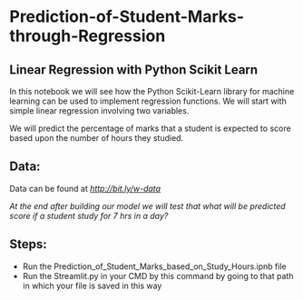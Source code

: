 # Prediction-of-Student-Marks-through-Regression

## Linear Regression with Python Scikit Learn

In this notebook we will see how the Python Scikit-Learn library for machine learning can be used to implement regression functions. We will start with simple linear regression involving two variables. 

We will predict the percentage of marks that a student is expected to score based upon the number of hours they studied.

## Data:
Data can be found at *http://bit.ly/w-data*

*At the end after building our model we will test that what will be predicted score if a student study for 7 hrs in a day?*

## Steps:

- Run the Prediction_of_Student_Marks_based_on_Study_Hours.ipnb file
- Run the Streamlit.py in your CMD by this command by going to that path in which your file is saved in this way
